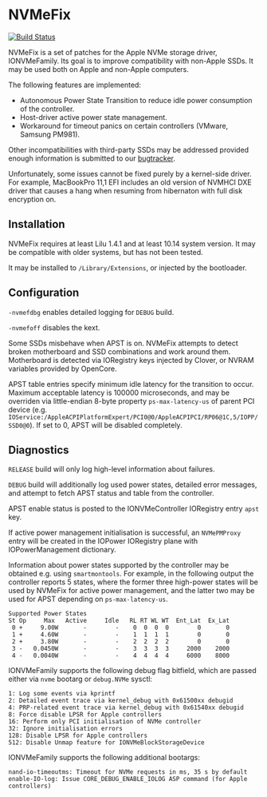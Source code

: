 NVMeFix
=======

[![Build Status](https://travis-ci.com/acidanthera/NVMeFix.svg?branch=master)](https://travis-ci.com/acidanthera/NVMeFix)

NVMeFix is a set of patches for the Apple NVMe storage driver, IONVMeFamily.
Its goal is to improve compatibility with non-Apple SSDs. It may be used both on Apple and non-Apple
computers.

The following features are implemented:

- Autonomous Power State Transition to reduce idle power consumption of the controller.
- Host-driver active power state management.
- Workaround for timeout panics on certain controllers (VMware, Samsung PM981).

Other incompatibilities with third-party SSDs may be addressed provided enough information is
submitted to our [bugtracker](https://github.com/acidanthera/bugtracker).

Unfortunately, some issues cannot be fixed purely by a kernel-side driver. For example, MacBookPro
11,1 EFI includes an old version of NVMHCI DXE driver that causes a hang when resuming from
hibernaton with full disk encryption on.

Installation
------------

NVMeFix requires at least Lilu 1.4.1 and at least 10.14 system version. It may be compatible with
older systems, but has not been tested.

It may be installed to `/Library/Extensions`, or injected by the bootloader.

Configuration
-------------

`-nvmefdbg` enables detailed logging for `DEBUG` build.

`-nvmefoff` disables the kext.

Some SSDs misbehave when APST is on. NVMeFix attempts to detect broken motherboard and SSD
combinations and work around them. Motherboard is detected via IORegistry keys injected by Clover,
or NVRAM variables provided by OpenCore.

APST table entries specify minimum idle latency for the transition to occur. Maximum acceptable
latency is 100000 microseconds, and may be overriden via little-endian 8-byte property
`ps-max-latency-us` of parent PCI device (e.g.
`IOService:/AppleACPIPlatformExpert/PCI0@0/AppleACPIPCI/RP06@1C,5/IOPP/SSD0@0`). If set to 0, APST
will be disabled completely.

Diagnostics
-----------

`RELEASE` build will only log high-level information about failures.

`DEBUG` build will additionally log used power states, detailed error messages, and attempt to
fetch APST status and table from the controller.

APST enable status is posted to the IONVMeController IORegistry entry `apst` key.

If active power management initialisation is successful, an `NVMePMProxy` entry will be created
in the IOPower IORegistry plane with IOPowerManagement dictionary.

Information about power states supported by the controller may be obtained e.g. using `smartmontools`.
For example, in the following output the controller reports 5 states, where the former three
high-power states will be used by NVMeFix for active power management, and the latter two may be
used for APST depending on `ps-max-latency-us`.

    Supported Power States
    St Op     Max   Active     Idle   RL RT WL WT  Ent_Lat  Ex_Lat
     0 +     9.00W       -        -    0  0  0  0        0       0
     1 +     4.60W       -        -    1  1  1  1        0       0
     2 +     3.80W       -        -    2  2  2  2        0       0
     3 -   0.0450W       -        -    3  3  3  3     2000    2000
     4 -   0.0040W       -        -    4  4  4  4     6000    8000

IONVMeFamily supports the following debug flag bitfield, which are passed either via `nvme` bootarg
or `debug.NVMe` sysctl:

    1: Log some events via kprintf
    2: Detailed event trace via kernel_debug with 0x61500xx debugid
    4: PRP-related event trace via kernel_debug with 0x61540xx debugid
    8: Force disable LPSR for Apple controllers
    16: Perform only PCI initialisation of NVMe controller
    32: Ignore initialisation errors
    128: Disable LPSR for Apple controllers
    512: Disable Unmap feature for IONVMeBlockStorageDevice

IONVMeFamily supports the following additional bootargs:

    nand-io-timeoutms: Timeout for NVMe requests in ms, 35 s by default
    enable-IO-log: Issue CORE_DEBUG_ENABLE_IOLOG ASP command (for Apple controllers)
